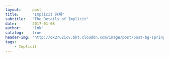 ```yaml
---
layout:     post
title:      "Implicit 详解"
subtitle:   "The Details of Implicit"
date:       2017-01-08
author:     "Ink"
catalog:    true
header-img: "http://ox2ru2icv.bkt.clouddn.com/image/post/post-bg-spring.jpg"
tags:
    - Implicit
---
```

